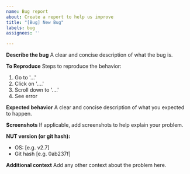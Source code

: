 ```yaml
---
name: Bug report
about: Create a report to help us improve
title: "[Bug] New Bug"
labels: bug
assignees: ''

---
```


**Describe the bug**
A clear and concise description of what the bug is.

**To Reproduce**
Steps to reproduce the behavior:
1. Go to '...'
2. Click on '....'
3. Scroll down to '....'
4. See error

**Expected behavior**
A clear and concise description of what you expected to happen.

**Screenshots**
If applicable, add screenshots to help explain your problem.

**NUT version (or git hash):**
 - OS: [e.g. v2.7]
 - Git hash [e.g. 0ab237f]

**Additional context**
Add any other context about the problem here.
